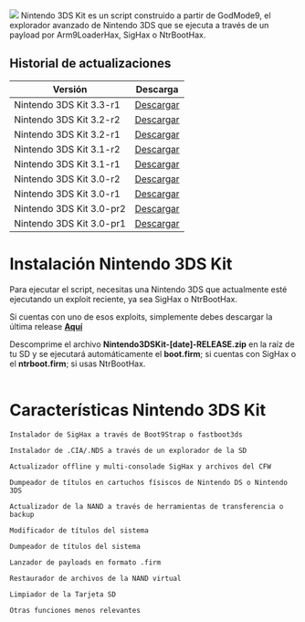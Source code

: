 
<img src="https://github.com/daviiid99/Nintendo-3DS-Kit/blob/main/Nintendo%203DS%20Kit%203.1.png">
Nintendo 3DS Kit es un script construido a partir de GodMode9, el explorador avanzado de Nintendo 3DS que se ejecuta a través de un payload por Arm9LoaderHax, SigHax o NtrBootHax. 

<br/>

## Historial de actualizaciones

| Versión             | Descarga                                   |  
| ------------------- | -------------------------------------------
| Nintendo 3DS Kit 3.3-r1     |  <a href="https://github.com/daviiid99/Nintendo-3DS-Kit/releases/tag/20210609">Descargar</a>|
| Nintendo 3DS Kit 3.2-r2     |  <a href="https://github.com/daviiid99/Nintendo-3DS-Kit/releases/tag/20210408">Descargar</a>|
| Nintendo 3DS Kit 3.2-r1     |  <a href="https://github.com/daviiid99/Nintendo-3DS-Kit/releases/tag/20210321">Descargar</a>|
| Nintendo 3DS Kit 3.1-r2      |  <a href="https://github.com/daviiid99/Nintendo-3DS-Kit/releases/tag/20210225">Descargar</a>|
| Nintendo 3DS Kit 3.1-r1      |  <a href="https://github.com/daviiid99/Nintendo-3DS-Kit/releases/tag/20210204">Descargar</a>|
| Nintendo 3DS Kit 3.0-r2       | <a href="https://github.com/daviiid99/Nintendo-3DS-Kit/releases/tag/20201226">Descargar</a>|
| Nintendo 3DS Kit 3.0-r1       | <a href="https://github.com/daviiid99/Nintendo-3DS-Kit/releases/tag/20201224">Descargar</a>|
| Nintendo 3DS Kit 3.0-pr2       | <a href="https://github.com/daviiid99/Nintendo-3DS-Kit/releases/tag/20201216">Descargar</a>|
| Nintendo 3DS Kit 3.0-pr1       | <a href="https://github.com/daviiid99/Nintendo-3DS-Kit/releases/tag/20201203">Descargar</a>||


# Instalación Nintendo 3DS Kit

Para ejecutar el script, necesitas una Nintendo 3DS que actualmente esté ejecutando un exploit reciente, ya sea SigHax o NtrBootHax.

Si cuentas con uno de esos exploits, simplemente debes descargar la última release <b><a href="https://github.com/daviiid99/Nintendo-3DS-Kit/releases">Aquí</a></b>

Descomprime el archivo <b>Nintendo3DSKit-[date]-RELEASE.zip</b> en la raíz de tu SD y se ejecutará automáticamente el <b>boot.firm</b>; si cuentas con SigHax o el <b>ntrboot.firm</b>; si usas NtrBootHax.
<br/>
<br/>

# Características Nintendo 3DS Kit

```
Instalador de SigHax a través de Boot9Strap o fastboot3ds
```
```
Instalador de .CIA/.NDS a través de un explorador de la SD
```
```
Actualizador offline y multi-consolade SigHax y archivos del CFW
```
```
Dumpeador de títulos en cartuchos físiscos de Nintendo DS o Nintendo 3DS
```
```
Actualizador de la NAND a través de herramientas de transferencia o backup
```
```
Modificador de títulos del sistema
```
```
Dumpeador de títulos del sistema
```
```
Lanzador de payloads en formato .firm
```
```
Restaurador de archivos de la NAND virtual
```
```
Limpiador de la Tarjeta SD
```
```
Otras funciones menos relevantes
```
